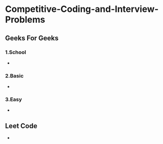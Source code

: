 # Competitive-Coding-and-Interview-Problems

## Geeks For Geeks

### 1.School
- 
### 2.Basic
-
### 3.Easy
-

## Leet Code

- 
